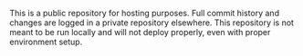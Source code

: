 This is a public repository for hosting purposes. Full commit history and changes are logged in a private repository elsewhere. This repository is not meant to be run locally and will not deploy properly, even with proper environment setup. 
